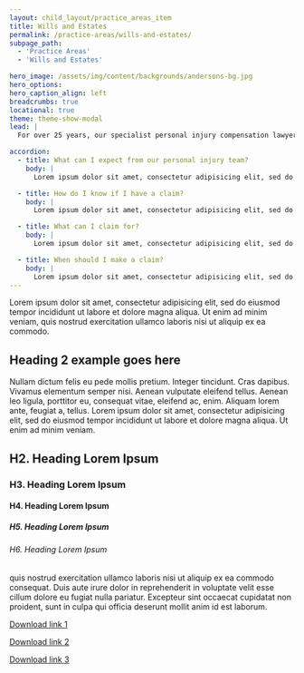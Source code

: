 ```yaml
---
layout: child_layout/practice_areas_item
title: Wills and Estates
permalink: /practice-areas/wills-and-estates/
subpage_path:
  - 'Practice Areas'
  - 'Wills and Estates'

hero_image: /assets/img/content/backgrounds/andersons-bg.jpg
hero_options:
hero_caption_align: left
breadcrumbs: true
locational: true
theme: theme-show-modal
lead: |
  For over 25 years, our specialist personal injury compensation lawyers have ensured our clients recover every last cent of what they are entitled to. Our advice will help you get back on your feet, with the compensation you deserve.

accordion:
  - title: What can I expect from our personal injury team?
    body: |
      Lorem ipsum dolor sit amet, consectetur adipisicing elit, sed do eiusmod tempor incididunt ut labore et dolore magna aliqua. Ut enim ad minim veniam, quis nostrud exercitation ullamco laboris nisi ut aliquip ex ea commodo consequat. Duis aute irure dolor in reprehenderit in voluptate velit esse cillum dolore eu fugiat nulla pariatur. Excepteur sint occaecat cupidatat non proident, sunt in culpa qui officia deserunt mollit anim id est laborum.

  - title: How do I know if I have a claim?
    body: |
      Lorem ipsum dolor sit amet, consectetur adipisicing elit, sed do eiusmod tempor incididunt ut labore et dolore magna aliqua. Ut enim ad minim veniam, quis nostrud exercitation ullamco laboris nisi ut aliquip ex ea commodo consequat. Duis aute irure dolor in reprehenderit in voluptate velit esse cillum dolore eu fugiat nulla pariatur. Excepteur sint occaecat cupidatat non proident, sunt in culpa qui officia deserunt mollit anim id est laborum.

  - title: What can I claim for?
    body: |
      Lorem ipsum dolor sit amet, consectetur adipisicing elit, sed do eiusmod tempor incididunt ut labore et dolore magna aliqua. Ut enim ad minim veniam, quis nostrud exercitation ullamco laboris nisi ut aliquip ex ea commodo consequat. Duis aute irure dolor in reprehenderit in voluptate velit esse cillum dolore eu fugiat nulla pariatur. Excepteur sint occaecat cupidatat non proident, sunt in culpa qui officia deserunt mollit anim id est laborum.

  - title: When should I make a claim?
    body: |
      Lorem ipsum dolor sit amet, consectetur adipisicing elit, sed do eiusmod tempor incididunt ut labore et dolore magna aliqua. Ut enim ad minim veniam, quis nostrud exercitation ullamco laboris nisi ut aliquip ex ea commodo consequat. Duis aute irure dolor in reprehenderit in voluptate velit esse cillum dolore eu fugiat nulla pariatur. Excepteur sint occaecat cupidatat non proident, sunt in culpa qui officia deserunt mollit anim id est laborum.
---
```


Lorem ipsum dolor sit amet, consectetur adipisicing elit, sed do eiusmod tempor incididunt ut labore et dolore magna aliqua. Ut enim ad minim veniam, quis nostrud exercitation ullamco laboris nisi ut aliquip ex ea commodo.

## Heading 2 example goes here

Nullam dictum felis eu pede mollis pretium. Integer tincidunt. Cras dapibus. Vivamus elementum semper nisi. Aenean vulputate eleifend tellus. Aenean leo ligula, porttitor eu, consequat vitae, eleifend ac, enim. Aliquam lorem ante, feugiat a, tellus. Lorem ipsum dolor sit amet, consectetur adipisicing elit, sed do eiusmod tempor incididunt ut labore et dolore magna aliqua. Ut enim ad minim veniam.

## H2. Heading Lorem Ipsum

### H3. Heading Lorem Ipsum

#### H4. Heading Lorem Ipsum

##### H5. Heading Lorem Ipsum

###### H6. Heading Lorem Ipsum

quis nostrud exercitation ullamco laboris nisi ut aliquip ex ea commodo
consequat. Duis aute irure dolor in reprehenderit in voluptate velit esse
cillum dolore eu fugiat nulla pariatur. Excepteur sint occaecat cupidatat non
proident, sunt in culpa qui officia deserunt mollit anim id est laborum.

<p class="mb-1">
  <a href="#" class="btn btn-primary side-btn btn-block text-left"><i class="fa fa-file-pdf-o icon mr-2"></i> Download link 1<i class="ml-auto fa fa-angle-right"></i></a>
</p>
<p class="mb-1">
  <a href="#" class="btn btn-primary side-btn btn-block text-left"><i class="fa fa-file-pdf-o icon mr-2"></i> Download link 2<i class="ml-auto fa fa-angle-right"></i></a>
</p>
<p class="mb-1">
  <a href="#" class="btn btn-primary side-btn btn-block text-left"><i class="fa fa-file-pdf-o icon mr-2"></i> Download link 3<i class="ml-auto fa fa-angle-right"></i></a>
</p>